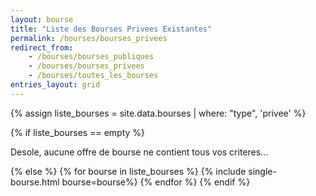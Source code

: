 ```yaml
---
layout: bourse
title: "Liste des Bourses Privees Existantes"
permalink: /bourses/bourses_privees
redirect_from:
    - /bourses/bourses_publiques
    - /bourses/bourses_privees
    - /bourses/toutes_les_bourses
entries_layout: grid
---
```


{% assign liste_bourses = site.data.bourses | where: "type",  'privee' %}


{% if liste_bourses == empty %}
  <p>Desole, aucune offre de bourse ne contient tous vos criteres...</p>
{% else %}
  {% for bourse in liste_bourses %}
      {% include single-bourse.html bourse=bourse%}
  {% endfor %}
{% endif %}


<style>
.grid-container {
  display: grid;
  grid-template-columns: repeat(3, 1fr);
  grid-gap: 20px;
  padding: 100px 100px;
}
</style>
